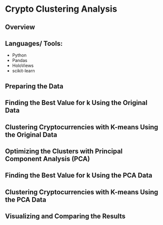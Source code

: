 # Crypto Clustering Analysis 

## Overview

## Languages/ Tools: 
  - Python
  - Pandas
  - HoloViews
  - scikit-learn

## Preparing the Data

## Finding the Best Value for k Using the Original Data

## Clustering Cryptocurrencies with K-means Using the Original Data

## Optimizing the Clusters with Principal Component Analysis (PCA)

## Finding the Best Value for k Using the PCA Data 

## Clustering Cryptocurrencies with K-means Using the PCA Data

## Visualizing and Comparing the Results 
